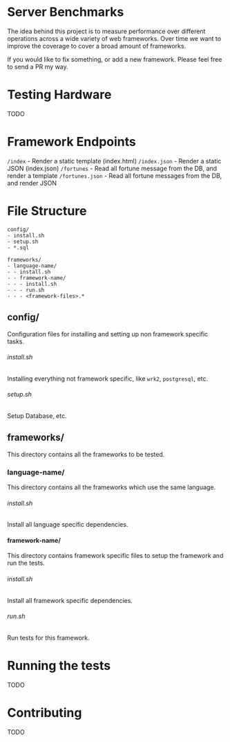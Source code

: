 # Server Benchmarks

The idea behind this project is to measure performance over different operations across a wide variety of web frameworks. Over time we want to improve the coverage to cover a broad amount of frameworks.

If you would like to fix something, or add a new framework. Please feel free to send a PR my way.

# Testing Hardware

TODO

# Framework Endpoints

`/index` - Render a static template (index.html)
`/index.json` - Render a static JSON (index.json)
`/fortunes` - Read all fortune message from the DB, and render a template
`/fortunes.json` - Read all fortune messages from the DB, and render JSON

# File Structure

```
config/
- install.sh
- setup.sh
- *.sql

frameworks/
- language-name/
- - install.sh
- - framework-name/
- - - install.sh
- - - run.sh
- - - <framework-files>.*
```

## config/

Configuration files for installing and setting up non framework specific tasks.

###### install.sh

Installing everything not framework specific, like `wrk2`, `postgresql`, etc.

###### setup.sh

Setup Database, etc.

## frameworks/

This directory contains all the frameworks to be tested.

### language-name/

This directory contains all the frameworks which use the same language.

###### install.sh

Install all language specific dependencies.

#### framework-name/

This directory contains framework specific files to setup the framework and run the tests.

###### install.sh

Install all framework specific dependencies.

###### run.sh

Run tests for this framework.

# Running the tests
TODO

# Contributing
TODO

